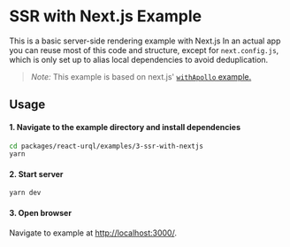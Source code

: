 # SSR with Next.js Example

This is a basic server-side rendering example with Next.js
In an actual app you can reuse most of this code and
structure, except for `next.config.js`, which is only
set up to alias local dependencies to avoid deduplication.

> _Note:_ This example is based on next.js'
> [`withApollo` example.](https://github.com/zeit/next.js/tree/canary/examples/with-apollo)

## Usage

#### 1. Navigate to the example directory and install dependencies

```bash
cd packages/react-urql/examples/3-ssr-with-nextjs
yarn
```

#### 2. Start server

```bash
yarn dev
```

#### 3. Open browser

Navigate to example at [http://localhost:3000/](http://localhost:3000/).

